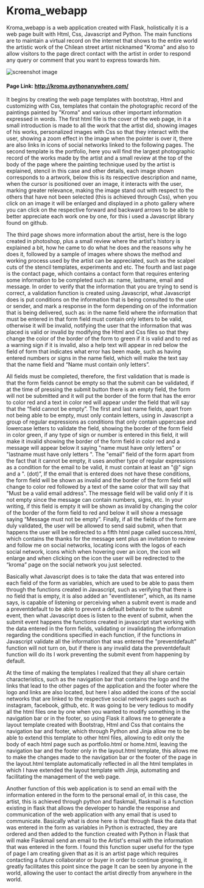 # Kroma_webapp

Kroma_webapp is a web application created with Flask, holistically it is a web page built with Html, Css, Javascript and Python.
The main functions are to maintain a virtual record on the internet that shows to the entire world the artistic work of the Chilean
street artist nicknamed "Kroma" and also to allow visitors to the page direct contact with the artist in order to respond any query
or comment that you want to express towards him.

![screenshot image ](https://github.com/kromabyte/Kroma_webapp/blob/master/static/images/Screenshot.png)

#### Page Link: <http://kroma.pythonanywhere.com/>

It begins by creating the web page templates with bootstrap, Html and customizing with Css, templates that contain the photographic
record of the paintings painted by "Kroma" and various other important information expressed in words. The first html file is the cover
of the web page, in it a small introduction is made to all the work that the artist did, showing images of his works, personalized images
with Css so that they interact with the user, showing a zoom effect in the image when the pointer is over it, there are also links in
icons of social networks linked to the following pages. The second template is the portfolio, here you will find the largest photographic
record of the works made by the artist and a small review at the top of the body of the page where the painting technique used by the
artist is explained, stencil in this case and other details, each image shown corresponds to a artwork, below this is its respective
description and name, when the cursor is positioned over an image, it interacts with the user, marking greater relevance, making the
image stand out with respect  to the others that have not been selected (this is achieved through Css), when you click on an image it
will be enlarged and displayed in a photo gallery where you can click on the respective forward and backward arrows to be able to better
appreciate each work one by one, for this i used a Javascript library found on github.

The third page shows more information about the artist, here is the logo created in photoshop, plus a small review where the artist's
history is explained a bit, how he came to do what he does and the reasons why he does it, followed by a sample of images where shows
the method and working process used by the artist can be appreciated, such as the scalpel cuts of the stencil templates, experiments
and etc. The fourth and last page is the contact page, which contains a contact form that requires entering some information to be completed
such as: name, lastname, email and message. In order to verify that the information that you are trying to send is correct, a validation
function is created using Javascript, what Javascript does is put conditions on the information that is being consulted to the user or sender,
and mark a response in the form depending on of the information that is being delivered, such as: in the name field where the information that
must be entered in that form field must contain only letters to be valid, otherwise it will be invalid, notifying the user that the information
that was placed is valid or invalid by modifying the Html and Css files so that they change the color of the border of the form to green if it
is valid and to red as a warning sign if it is invalid, also a help text will appear in red below the field of form that indicates what
error has been made, such as having entered numbers or signs in the name field, which will make the text say that the name field and “Name must contain only letters”.

All fields must be completed, therefore, the first validation that is made is that the form fields cannot be empty so that the submit
can be validated, if at the time of pressing the submit button there is an empty field, the form will not be submitted and it will put
the border of the form that has the error to color red and a text in color red will appear under the field that will say that the “field
cannot be empty”. The first and last name fields, apart from not being able to be empty, must only contain letters, using in Javascript a
group of regular expressions as conditions that only contain uppercase and lowercase letters to validate the field, showing the border of
the form field in color green, if any type of sign or number is entered in this field, it will make it invalid showing the border of the form
field in color red and a message will appear below it saying "name must have only letters" or "lastname must have only letters ". The "email"
field of the form apart from the fact that it cannot be empty, it uses another type of regular expressions as a condition for the email to be
valid, it must contain at least an "@" sign and a ". (dot)”, If the email that is entered does not have these conditions, the form field will
be shown as invalid and the border of the form field will change to color red followed by a text of the same color that will say that "Must be
a valid email address". The message field will be valid only if it is not empty since the message can contain numbers, signs, etc. In your
writing, if this field is empty it will be shown as invalid by changing the color of the border of the form field to red and below it will
show a message saying “Message must not be empty”. Finally, if all the fields of the form are duly validated, the user will be allowed to send
said submit, when that happens the user will be redirected to a fifth html page called success.html, which contains the thanks for the message
sent plus an invitation to review and follow me on social networks, locating icons with the logos of each social network, icons which when
hovering over an icon, the icon will enlarge and when clicking on the icon the user will be redirected to the “kroma” page on the social network you just selected.

Basically what Javascript does is to take the data that was entered into each field of the form as variables, which are used to be able to pass
them through the functions created in Javascript, such as verifying that there is no field that is empty, it is also added an "eventlistener",
which, as its name says, is capable of listening or perceiving when a submit event is made and a preventdefault to be able to prevent a default
behavior to the submit event, then what Javascript does is listen to the event of submit, when the submit event happens the functions created in
javascript start working with the data entered in the form fields, validating or invalidating the information regarding the conditions specified
in each function, if the functions in Javascript validate all the information that was entered the "preventdefault" function will not turn on, but
if there is any invalid data the preventdefault function will do its I work preventing the submit event from happening by default.

At the time of making the templates I realized that they all share certain characteristics, such as the navigation bar that contains the logo and
the links that lead to the other pages of the application and the footer where the logo and links are also located, but here I also added the icons
of the social networks that are linked to the respective social network pages such as instagram, facebook, github, etc. It was going to be very
tedious to modify all the html files one by one when you
wanted to modify something in the navigation bar or in the footer, so using Flask it allows me to generate a layout template created with Bootstrap,
Html and Css that contains the navigation bar and footer, which through Python and Jinja allow me to be able to extend this template to other html files,
allowing to edit only the body of each html page such as portfolio.html or home.html, leaving the navigation bar and the footer only in the layout.html
template, this allows me to make the changes made to the navigation bar or the footer of the page in the layout.html template automatically reflected in
all the html templates in which I have extended the layout template with Jinja, automating and facilitating the management of the web page.

Another function of this web application is to send an email with the information entered in the form to the personal email of, in this case, the artist,
this is achieved through python and flaskmail, flaskmail is a function existing in flask that allows the developer to handle the response and communication
of the web application with any email that is used to communicate. Basically what is done here is that through flask the data that was entered in the form
as variables in Python is extracted, they are ordered and then added to the function created with Python in Flask that will make Flaskmail send an email to
the Artist's email with the information that was entered in the form. I found this function super useful for the type of page I am creating given that as it
is an artist page which requires contacting a future collaborator or buyer in order to continue growing, it greatly facilitates this point since the page It
can be seen by anyone in the world, allowing the user to contact the artist directly from anywhere in the world.

